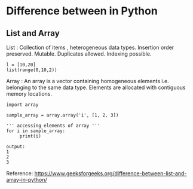 # Difference between in Python

## List and Array 
List : Collection of items , heterogeneous data types. Insertion order preserved. Mutable. Duplicates allowed. Indexing possible.
```
l = [10,20]
list(range(0,10,2))
```
Array : An array is a vector containing homogeneous elements i.e. belonging to the same data type. Elements are allocated with contiguous memory locations.
```
import array 
  
sample_array = array.array('i', [1, 2, 3])   
  
''' accessing elements of array '''
for i in sample_array: 
     print(i)
     
output:
1
2
3

```

Reference: 
https://www.geeksforgeeks.org/difference-between-list-and-array-in-python/
